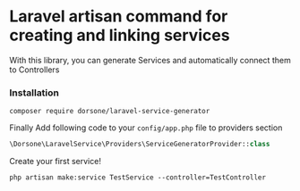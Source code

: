 # Laravel artisan command for creating and linking services
With this library, you can generate Services and automatically connect them to Controllers

### Installation

```console
composer require dorsone/laravel-service-generator
```

Finally
Add following code to your ```config/app.php``` file to providers section
```php
\Dorsone\LaravelService\Providers\ServiceGeneratorProvider::class
```

Create your first service!

```console
php artisan make:service TestService --controller=TestController
```
